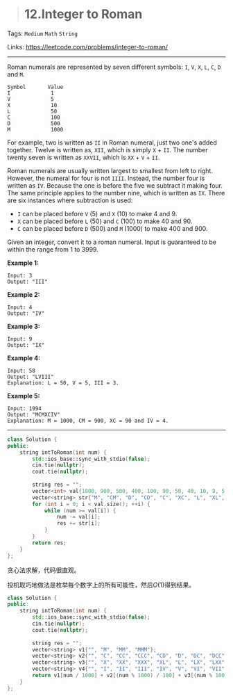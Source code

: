 > # 12.Integer to Roman

Tags: `Medium` `Math` `String`

Links: <https://leetcode.com/problems/integer-to-roman/>

----

Roman numerals are represented by seven different symbols: `I`, `V`, `X`, `L`, `C`, `D` and `M`.

```
Symbol       Value
I             1
V             5
X             10
L             50
C             100
D             500
M             1000
```

For example, two is written as `II` in Roman numeral, just two one's added together. Twelve is written as, `XII`, which is simply `X` + `II`. The number twenty seven is written as `XXVII`, which is `XX` + `V` + `II`.

Roman numerals are usually written largest to smallest from left to right. However, the numeral for four is not `IIII`. Instead, the number four is written as `IV`. Because the one is before the five we subtract it making four. The same principle applies to the number nine, which is written as `IX`. There are six instances where subtraction is used:

- `I` can be placed before `V` (5) and `X` (10) to make 4 and 9. 
- `X` can be placed before `L` (50) and `C` (100) to make 40 and 90. 
- `C` can be placed before `D` (500) and `M` (1000) to make 400 and 900.

Given an integer, convert it to a roman numeral. Input is guaranteed to be within the range from 1 to 3999.

**Example 1:**

```
Input: 3
Output: "III"
```

**Example 2:**

```
Input: 4
Output: "IV"
```

**Example 3:**

```
Input: 9
Output: "IX"
```

**Example 4:**

```
Input: 58
Output: "LVIII"
Explanation: L = 50, V = 5, III = 3.
```

**Example 5:**

```
Input: 1994
Output: "MCMXCIV"
Explanation: M = 1000, CM = 900, XC = 90 and IV = 4.
```

------

```c++
class Solution {
public:
    string intToRoman(int num) {
        std::ios_base::sync_with_stdio(false);
        cin.tie(nullptr);
        cout.tie(nullptr);
        
        string res = "";
        vector<int> val{1000, 900, 500, 400, 100, 90, 50, 40, 10, 9, 5, 4, 1};
        vector<string> str{"M", "CM", "D", "CD", "C", "XC", "L", "XL", "X", "IX", "V", "IV", "I"};
        for (int i = 0; i < val.size(); ++i) {
            while (num >= val[i]) {
                num -= val[i];
                res += str[i];
            }
        }
        return res;
    }
};
```

贪心法求解，代码很直观。

投机取巧地做法是枚举每个数字上的所有可能性，然后$O(1)$得到结果。

```c++
class Solution {
public:
    string intToRoman(int num) {
        std::ios_base::sync_with_stdio(false);
        cin.tie(nullptr);
        cout.tie(nullptr);
        
        string res = "";
        vector<string> v1{"", "M", "MM", "MMM"};
        vector<string> v2{"", "C", "CC", "CCC", "CD", "D", "DC", "DCC", "DCCC", "CM"};
        vector<string> v3{"", "X", "XX", "XXX", "XL", "L", "LX", "LXX", "LXXX", "XC"};
        vector<string> v4{"", "I", "II", "III", "IV", "V", "VI", "VII", "VIII", "IX"};
        return v1[num / 1000] + v2[(num % 1000) / 100] + v3[(num % 100) / 10] + v4[num % 10];
    }
};
```

